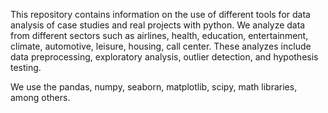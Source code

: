 This repository contains information on the use of different tools for data analysis of case studies and real projects with python.
We analyze data from different sectors such as airlines, health, education, entertainment, climate, automotive, leisure, housing, call center. These analyzes include data preprocessing, exploratory analysis, outlier detection, and hypothesis testing.

We use the pandas, numpy, seaborn, matplotlib, scipy, math libraries, among others.
